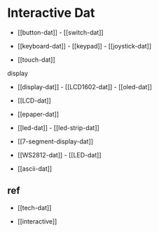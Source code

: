 
# Interactive Dat

- [[button-dat]] - [[switch-dat]] 

- [[keyboard-dat]] - [[keypad]] - [[joystick-dat]]

- [[touch-dat]]

display 

- [[display-dat]] - [[LCD1602-dat]] - [[oled-dat]]

- [[LCD-dat]]

- [[epaper-dat]]

- [[led-dat]] - [[led-strip-dat]]

- [[7-segment-display-dat]]

- [[WS2812-dat]] - [[LED-dat]]

- [[ascii-dat]]




## ref 

- [[tech-dat]]

- [[interactive]]